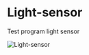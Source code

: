 # Light-sensor
Test program light sensor

![Light-sensor](https://i.ibb.co/NCSNkCv/Light-sensor-4-pins.jpg)
